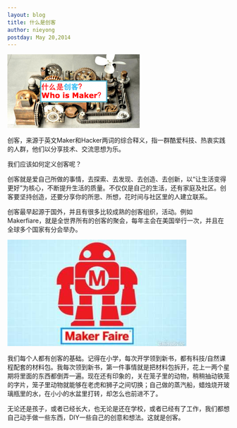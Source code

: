 ```yaml
---
layout: blog
title: 什么是创客
author: nieyong
postday: May 20,2014
---
```


![](/assets/img/who-is-maker.png)

创客，来源于英文Maker和Hacker两词的综合释义，指一群酷爱科技、热衷实践的人群，他们以分享技术、交流思想为乐。

我们应该如何定义创客呢？

创客就是爱自己所做的事情，去探索、去发现、去创造、去创新，以“让生活变得更好”为核心，不断提升生活的质量。不仅仅是自己的生活，还有家庭及社区。创客要坚持创造，还要分享你的所思、所想，花时间与社区里的人建立联系。

创客最早起源于国外，并且有很多比较成熟的创客组织，活动。例如Makerfiare，就是全世界所有的创客的聚会，每年主会在美国举行一次，并且在全球多个国家有分会举办。

![](/assets/img/makerfaire.jpg)

我们每个人都有创客的基础。记得在小学，每次开学领到新书，都有科技/自然课程配套的材料包。我每次领到新书，第一件事情就是把材料包拆开，花上一两个星期将里面的东西都倒弄一遍。现在还有印象的，关在笼子里的动物，稍稍抽动铁笼的字片，笼子里动物就能够在老虎和狮子之间切换；自己做的蒸汽船，蜡烛烧开玻璃瓶里的水，在小小的水盆里打转，却怎么也前进不了。

无论还是孩子，或者已经长大，也无论是还在学校，或者已经有了工作，我们都想自己动手做一些东西，DIY一些自己的创意和想法。这就是创客。
